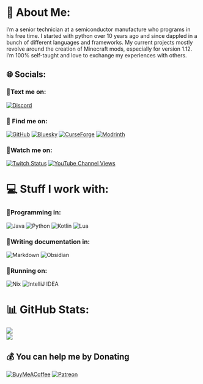 # 💫 About Me:
I’m a senior technician at a semiconductor manufacture who programs in his free time. I started with python over 10 years ago and since dappled in a bunch of different languages and frameworks. My current projects mostly revolve around the creation of Minecraft mods, especially for version 1.12. I’m 100% self-taught and love to exchange my experiences with others.


## 🌐 Socials:
### 📧Text me on:
[![Discord](https://img.shields.io/discord/244064852249673729?style=for-the-badge&logo=discord&logoColor=%23FFFFFF&label=Discord&labelColor=%235865F2&color=%23000000)](https://discord.gg/JF7x2vG)
### 📍 Find me on:
[![GitHub](https://img.shields.io/badge/github-%23121011.svg?style=for-the-badge&logo=github&logoColor=white)](https://github.com/Ender-Development)
[![Bluesky](https://img.shields.io/badge/bluesky-0285FF?style=for-the-badge&logo=bluesky&logoColor=%23FFFFFF)](https://bsky.app/profile/masterenderman)
[![CurseForge](https://img.shields.io/badge/curseforge-F16436?style=for-the-badge&logo=curseforge&logoColor=%23FFFFFF)](https://www.curseforge.com/members/enderdevelopment/projects)
[![Modrinth](https://img.shields.io/badge/modrinth-00AF5C?style=for-the-badge&logo=modrinth&logoColor=%23FFFFFF)](https://modrinth.com/user/MasterEnderman)

### 🎥Watch me on:
 [![Twitch Status](https://img.shields.io/twitch/status/enderdevelopment?style=for-the-badge&logo=twitch&logoColor=%23FFFFFF&labelColor=%239146FF&color=%23000000)](https://twitch.tv/enderdevelopment)
[![YouTube Channel Views](https://img.shields.io/youtube/channel/views/UCYwZs-DyOaCt-uBTVXHwvpg?style=for-the-badge&logo=youtube&logoColor=%23FFFFFF&label=YOUTUBE&labelColor=%23FF0000&color=%23000000)](https://youtube.com/@EnderDevelopment)


# 💻 Stuff I work with:

### 👾Programming in:
![Java](https://img.shields.io/badge/java-%23ED8B00.svg?style=for-the-badge&logo=openjdk&logoColor=white)
![Python](https://img.shields.io/badge/python-3670A0?style=for-the-badge&logo=python&logoColor=ffdd54)
![Kotlin](https://img.shields.io/badge/kotlin-%237F52FF.svg?style=for-the-badge&logo=kotlin&logoColor=white)
![Lua](https://img.shields.io/badge/lua-%232C2D72.svg?style=for-the-badge&logo=lua&logoColor=white)

### 📝Writing documentation in:
![Markdown](https://img.shields.io/badge/markdown-%23000000.svg?style=for-the-badge&logo=markdown&logoColor=white)
![Obsidian](https://img.shields.io/badge/obsidian-7C3AED?style=for-the-badge&logo=obsidian&logoColor=%23FFFFFF)

### 💾Running on:
![Nix](https://img.shields.io/badge/NIX-5277C3.svg?style=for-the-badge&logo=NixOS&logoColor=white)
![IntelliJ IDEA](https://img.shields.io/badge/IntelliJ_IDEA-000000?style=for-the-badge&logo=intellij-idea&logoColor=white)

# 📊 GitHub Stats:
![](https://github-readme-stats.vercel.app/api?username=MasterEnderman&theme=dark&hide_border=true&include_all_commits=false&count_private=false)<br/>
![](https://github-readme-stats.vercel.app/api/top-langs/?username=MasterEnderman&theme=dark&hide_border=true&include_all_commits=false&count_private=false&layout=compact)

## 💰 You can help me by Donating
[![BuyMeACoffee](https://img.shields.io/badge/Buy%20Me%20a%20Coffee-ffdd00?style=for-the-badge&logo=buy-me-a-coffee&logoColor=black)](https://buymeacoffee.com/MasterEnderman)
[![Patreon](https://img.shields.io/badge/Patreon-F96854?style=for-the-badge&logo=patreon&logoColor=white)](https://patreon.com/_MasterEnderman_) 
